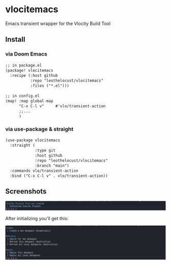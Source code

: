 # vlocitemacs
Emacs transient wrapper for the Vlocity Build Tool

## Install

### via Doom Emacs
```elisp
;; in package.el
(package! vlocitemacs
  :recipe (:host github
           :repo "leothelocust/vlocitemacs"
           :files ("*.el")))
           
;; in config.el
(map! :map global-map
      "C-x C-l v"     #'vlo/transient-action
      ;;...
      )
```
### via use-package & straight
```elisp
(use-package vlocitemacs
  :straight (
             :type git
             :host github
             :repo "leothelocust/vlocitemacs"
             :branch "main")
  :commands vlo/transient-action
  :bind ("C-x C-l v" . vlo/transient-action))
```

## Screenshots

![screenshot of transient init](screenshot_transient_init.png)

After initializing you'll get this:

![screenshot of transient](screenshot_transient.png)
